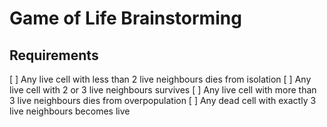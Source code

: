 ﻿# Game of Life Brainstorming


## Requirements
[ ] Any live cell with less than 2 live neighbours dies from isolation
[ ] Any live cell with 2 or 3 live neighbours survives
[ ] Any live cell with more than 3 live neighbours dies from overpopulation
[ ] Any dead cell with exactly 3 live neighbours becomes live

